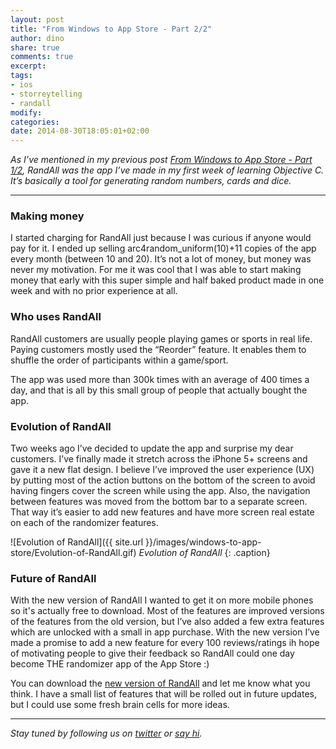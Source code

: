 ```yaml
---
layout: post
title: "From Windows to App Store - Part 2/2"
author: dino
share: true
comments: true
excerpt:
tags:
- ios
- storreytelling
- randall
modify:
categories:
date: 2014-08-30T18:05:01+02:00
---
```

*As I’ve mentioned in my previous post <a href="http://thebakery.io/blog/from-windows-to-app-store-part-1-2/" target="_blank">From Windows to App Store - Part 1/2</a>, RandAll was the app I’ve made in my first week of learning Objective C. It’s basically a tool for generating random numbers, cards and dice.*

---

### Making money

I started charging for RandAll just because I was curious if anyone would pay for it. I ended up selling arc4random_uniform(10)+11 copies of the app every month (between 10 and 20). It’s not a lot of money, but money was never my motivation. For me it was cool that I was able to start making money that early with this super simple and half baked product made in one week and with no prior experience at all.

### Who uses RandAll

RandAll customers are usually people playing games or sports in real life. Paying customers mostly used the “Reorder” feature. It enables them to shuffle the order of participants within a game/sport.

The app was used more than 300k times with an average of 400 times a day, and that is all by this small group of people that actually bought the app.

### Evolution of RandAll

Two weeks ago I’ve decided to update the app and surprise my dear customers. I’ve finally made it stretch across the iPhone 5+ screens and gave it a new flat design. I believe I’ve improved the user experience (UX) by putting most of the action buttons on the bottom of the screen to avoid having fingers cover the screen while using the app. Also, the navigation between features was moved from the bottom bar to a separate screen. That way it’s easier to add new features and have more screen real estate on each of the randomizer features.

![Evolution of RandAll]({{ site.url }}/images/windows-to-app-store/Evolution-of-RandAll.gif)
*Evolution of RandAll*
{: .caption}

### Future of RandAll

With the new version of RandAll I wanted to get it on more mobile phones so it's actually free to download. Most of the features are improved versions of the features from the old version, but I’ve also added a few extra features which are unlocked with a small in app purchase. With the new version I’ve made a promise to add a new feature for every 100 reviews/ratings ih hope of motivating people to give their feedback so RandAll could one day become THE randomizer app of the App Store :)


You can download the <a href="https://itunes.apple.com/us/app/randall/id428395953" target="_blank">new version of RandAll</a> and let me know what you think. I have a small list of features that will be rolled out in future updates, but I could use some fresh brain cells for more ideas.

---

*Stay tuned by following us on [twitter](http://twitter.com/bakeryhq) or [say hi](mailto:hi@thebakery.io).*
